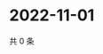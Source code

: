 # 2022-11-01

共 0 条

<!-- BEGIN WEIBO -->
<!-- 最后更新时间 Tue Nov 01 2022 23:01:34 GMT+0800 (China Standard Time) -->

<!-- END WEIBO -->
